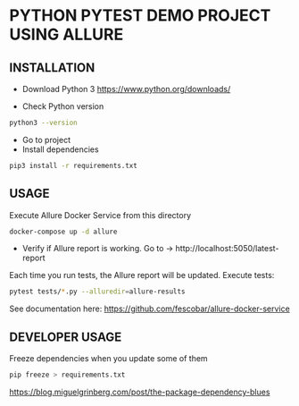 # PYTHON PYTEST DEMO PROJECT USING ALLURE

## INSTALLATION
- Download Python 3
https://www.python.org/downloads/

- Check Python version
```sh
python3 --version
```
- Go to project
- Install dependencies

```sh
pip3 install -r requirements.txt
 ```

## USAGE
Execute Allure Docker Service from this directory
```sh
docker-compose up -d allure
```

- Verify if Allure report is working. Go to -> http://localhost:5050/latest-report

Each time you run tests, the Allure report will be updated.
Execute tests:
```sh
pytest tests/*.py --alluredir=allure-results
```

See documentation here: https://github.com/fescobar/allure-docker-service


## DEVELOPER USAGE
Freeze dependencies when you update some of them
```sh
pip freeze > requirements.txt
```
https://blog.miguelgrinberg.com/post/the-package-dependency-blues
